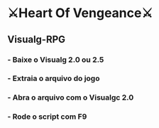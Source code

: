 # ⚔️Heart Of Vengeance⚔️

## Visualg-RPG

### - Baixe o Visualg 2.0 ou 2.5
### - Extraia o arquivo do jogo
### - Abra o arquivo com o Visualgc 2.0
### - Rode o script com F9
